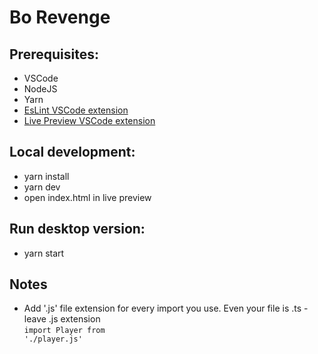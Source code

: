 # Bo Revenge

## Prerequisites:
- VSCode
- NodeJS
- Yarn
- [EsLint VSCode extension](https://marketplace.visualstudio.com/items?itemName=dbaeumer.vscode-eslint)
- [Live Preview VSCode extension](https://marketplace.visualstudio.com/items?itemName=ms-vscode.live-server)

## Local development:
- yarn install
- yarn dev
- open index.html in live preview

## Run desktop version:
- yarn start

## Notes
- Add '.js' file extension for every import you use. Even your file is .ts - leave .js extension<br>
<code>import Player from './player.js'</code>